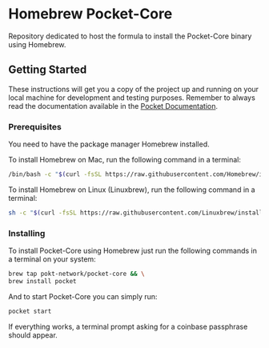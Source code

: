 # Homebrew Pocket-Core

Repository dedicated to host the formula to install the Pocket-Core binary using Homebrew.

## Getting Started

These instructions will get you a copy of the project up and running on your local machine for development and testing purposes. Remember to always read the documentation available in the [Pocket Documentation](https://docs.pokt.network/docs).

### Prerequisites

You need to have the package manager Homebrew installed.

To install Homebrew on Mac, run the following command in a terminal:

```zsh
/bin/bash -c "$(curl -fsSL https://raw.githubusercontent.com/Homebrew/install/HEAD/install.sh)"
```

To install Homebrew on Linux (Linuxbrew), run the following command in a terminal:

```bash
sh -c "$(curl -fsSL https://raw.githubusercontent.com/Linuxbrew/install/master/install.sh)"
```

### Installing

To install Pocket-Core using Homebrew just run the following commands in a terminal on your system:

```bash
brew tap pokt-network/pocket-core && \
brew install pocket
```

And to start Pocket-Core you can simply run:

```bash
pocket start
```

If everything works, a terminal prompt asking for a coinbase passphrase should appear.
